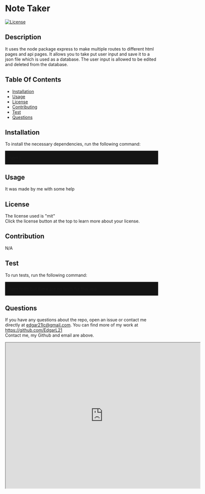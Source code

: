 
  <h1>Note Taker</h1>

  [![License](https://img.shields.io/badge/License-MIT-yellow.svg)](https://opensource.org/licenses/mit)
  

  ## Description
  It uses the node package express to make multiple routes to different html pages and api pages. It allows you to take put user input and save it to a json file which is used as a database. The user input is allowed to be edited and deleted from the database.

  ## Table Of Contents
  * [Installation](#installation)
  * [Usage](#usage)
  * [License](#license)
  * [Contributing](#contribution)
  * [Test](#test)
  * [Questions](#questions)

  ## Installation
  To install the necessary dependencies, run the following command:
  <p style="background-color:rgb(20, 20, 20); padding:1em">
  npm i
  </p>

  ## Usage
  It was made by me with some help

  ## License
  The license used is "mit"<br>
  Click the license button at the top to learn more about your license. 
  <br>

  ## Contribution
  N/A

  ## Test
  To run tests, run the following command:
  <p style="background-color:rgb(20, 20, 20); padding:1em">
  npm tests but there are no tests for this app
  </p>

  ## Questions
  If you have any questions about the repo, open an issue or contact me directly at edgar21lc@gmail.com. You can find more of my work at https://github.com/EdgarL21
  <br>
  Contact me, my Github and email are above.

  <a target="_blank" href="./public/assets/NoteTaker.gif"></a>

  <iframe src="https://drive.google.com/file/d/1STY8FfxqE3pu_xPjBLmVv59B_t7iAXd4/preview" width="640" height="480"></iframe>

  